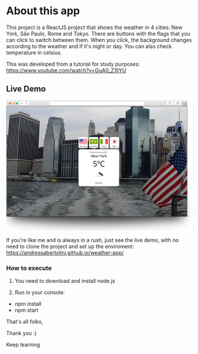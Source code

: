 # About this app

This project is a ReactJS project that shows the weather in 4 cities: New York, São Paulo, Rome and Tokyo. There are buttons with the flags that you can click to switch between them. When you click, the background changes according to the weather and if it's night or day. You can also check temperature in celsius.

This was developed from a tutorial for study purposes:
https://www.youtube.com/watch?v=GuA0_Z1llYU

## Live Demo
![Alt text](thumbnail.png?raw=true "Weather App Preview")

If you're like me and is always in a rush, just see the live demo, with no need to clone the project and set up the enviroment:
https://andressabertolini.github.io/weather-app/

### How to execute

1. You need to download and install node.js 

2. Run in your console:
- npm install
- npm start

That's all folks,

Thank you :)

Keep learning

